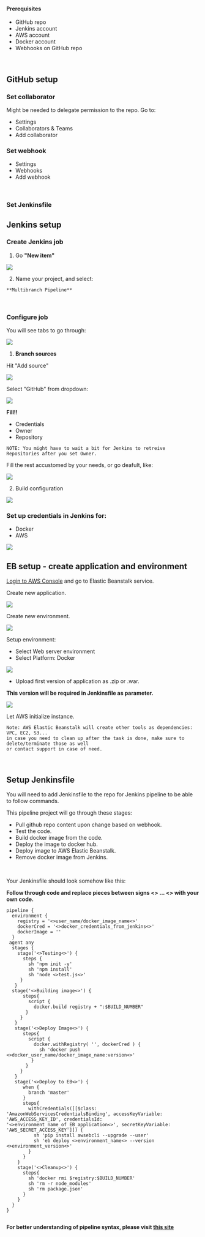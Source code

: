 
#### Prerequisites

  - GitHub repo
  - Jenkins account
  - AWS account
  - Docker account
  - Webhooks on GitHub repo

<br>

## GitHub setup

### Set collaborator

Might be needed to delegate permission to the repo. Go to:

   - Settings 
   - Collaborators & Teams
   - Add collaborator

### Set webhook

   - Settings 
   - Webhooks
   - Add webhook

<br>

### Set Jenkinsfile


## Jenkins setup

### Create Jenkins job

1. Go **"New item"**

<img src="assets/create_jenkins.png">


2. Name your project, and select:

```
**Multibranch Pipeline**
```

<br>

### Configure job

You will see tabs to go through:

<img src="assets/configure_pipeline.png">


1. **Branch sources**

Hit "Add source"

<img src="assets/conf_pipeline_branch.png">


Select "GitHub" from dropdown:

<img src="assets/conf_pipeline_branch2.png">

**Fill!!**

 - Credentials
 - Owner
 - Repository

```
NOTE: You might have to wait a bit for Jenkins to retreive Repositories after you set Owner.
```

Fill the rest accustomed by your needs, or go deafult, like:

<img src="assets/conf_pipeline_branch3.png">

<br>

2. Build configuration

<img src="assets/build_config.png">

<br>

### Set up credentials in Jenkins for:

  - Docker
  - AWS
  
<img src="assets/jenkins-create-credentials.png">
    
<br>

## EB setup - create application and environment

[Login to AWS Console](https://console.aws.amazon.com/console/home) and go to Elastic Beanstalk service.

Create new application.

<img src="assets/eb-create-app.png">

<br>

Create new environment.

<img src="assets/eb-create-env.png">

<br>

Setup environment:

 - Select Web server environment
 - Select Platform: Docker
 
 <img src="assets/eb-env-conf.png">
 
 - Upload first version of application as .zip or .war. 
 
 **This version will be required in Jenkinsfile as parameter.**
 
 <img src="assets/eb-env-conf2.png">
 
 Let AWS initialize instance.
 
 ```
 Note: AWS Elastic Beanstalk will create other tools as dependencies: VPC, EC2, S3... 
 in case you need to clean up after the task is done, make sure to delete/terminate those as well 
 or contact support in case of need.
```

<br>

## Setup Jenkinsfile

You will need to add Jenkinsfile to the repo for Jenkins pipeline to be able to follow commands.

This pipeline project will go through these stages:

 - Pull github repo content upon change based on webhook.
 - Test the code.
 - Build docker image from the code.
 - Deploy the image to docker hub.
 - Deploy image to AWS Elastic Beanstalk.
 - Remove docker image from Jenkins.
 
 <br>

Your Jenkinsfile should look somehow like this:

**Follow through code and replace pieces between signs <> ... <> with your own code.**

```
pipeline {
  environment {
    registry = '<>user_name/docker_image_name<>'
    dockerCred = '<>docker_credentials_from_jenkins<>'
    dockerImage = ''
  }  
 agent any
  stages {
    stage('<>Testing<>') {
      steps {
        sh 'npm init -y'
        sh 'npm install'  
        sh 'node <>test.js<>'
     }
   }
  stage('<>Building image<>') {
      steps{
        script {
          docker.build registry + ":$BUILD_NUMBER"
       }
     }
   } 
   stage('<>Deploy Image<>') {
      steps{
        script {
          docker.withRegistry( '', dockerCred ) {
            sh 'docker push <>docker_user_name/docker_image_name:version<>'
         }
       }
     }
   }
   stage('<>Deploy to EB<>') {
      when {
        branch 'master'
      }
      steps{
        withCredentials([[$class: 'AmazonWebServicesCredentialsBinding', accessKeyVariable: 'AWS_ACCESS_KEY_ID', credentialsId: '<>environment_name_of_EB_application<>', secretKeyVariable: 'AWS_SECRET_ACCESS_KEY']]) {
          sh 'pip install awsebcli --upgrade --user'
          sh 'eb deploy <>environment_name<> --version <>environment_version<>'
        }
      }
    }
    stage('<>Cleanup<>') {
      steps{
        sh 'docker rmi $registry:$BUILD_NUMBER'
        sh 'rm -r node_modules'
        sh 'rm package.json'
      }
    }
  }
}
  
```

**For better understanding of pipeline syntax, please visit [this site](https://jenkins.io/doc/book/pipeline/syntax/)**

